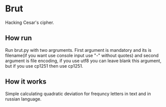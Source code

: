 # Brut
Hacking Cesar's cipher.

## How run
Run brut.py with two argruments.
First argument is mandatory and its is filename(if you want
use console input use "-" without quotes) and second argument
is file encoding, if you use utf8 you can leave blank this 
argument, but if you use cp1251 then use cp1251.

## How it works
Simple calculating quadratic deviation for frequncy letters in text and in russian language.
